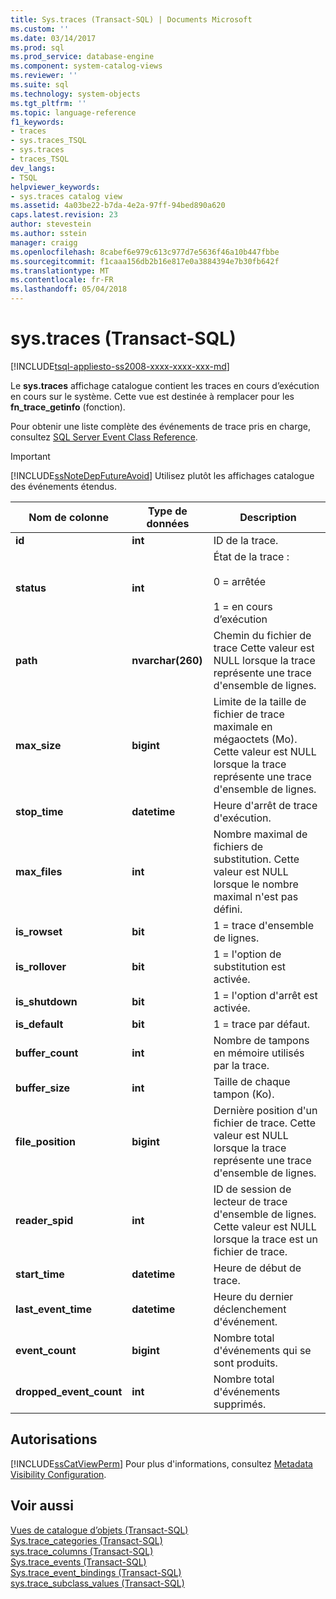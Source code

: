 ```yaml
---
title: Sys.traces (Transact-SQL) | Documents Microsoft
ms.custom: ''
ms.date: 03/14/2017
ms.prod: sql
ms.prod_service: database-engine
ms.component: system-catalog-views
ms.reviewer: ''
ms.suite: sql
ms.technology: system-objects
ms.tgt_pltfrm: ''
ms.topic: language-reference
f1_keywords:
- traces
- sys.traces_TSQL
- sys.traces
- traces_TSQL
dev_langs:
- TSQL
helpviewer_keywords:
- sys.traces catalog view
ms.assetid: 4a03be22-b7da-4e2a-97ff-94bed890a620
caps.latest.revision: 23
author: stevestein
ms.author: sstein
manager: craigg
ms.openlocfilehash: 8cabef6e979c613c977d7e5636f46a10b447fbbe
ms.sourcegitcommit: f1caaa156db2b16e817e0a3884394e7b30fb642f
ms.translationtype: MT
ms.contentlocale: fr-FR
ms.lasthandoff: 05/04/2018
---
```

# <a name="systraces-transact-sql"></a>sys.traces (Transact-SQL)
[!INCLUDE[tsql-appliesto-ss2008-xxxx-xxxx-xxx-md](../../includes/tsql-appliesto-ss2008-xxxx-xxxx-xxx-md.md)]

  Le **sys.traces** affichage catalogue contient les traces en cours d’exécution en cours sur le système. Cette vue est destinée à remplacer pour les **fn_trace_getinfo** (fonction).  
  
 Pour obtenir une liste complète des événements de trace pris en charge, consultez [SQL Server Event Class Reference](../../relational-databases/event-classes/sql-server-event-class-reference.md).  
  
> [!IMPORTANT]  
>  [!INCLUDE[ssNoteDepFutureAvoid](../../includes/ssnotedepfutureavoid-md.md)] Utilisez plutôt les affichages catalogue des événements étendus.  
  
|Nom de colonne|Type de données| Description|  
|-----------------|---------------|-----------------|  
|**id**|**int**|ID de la trace.|  
|**status**|**int**|État de la trace :<br /><br /> 0 = arrêtée<br /><br /> 1 = en cours d’exécution|  
|**path**|**nvarchar(260)**|Chemin du fichier de trace Cette valeur est NULL lorsque la trace représente une trace d'ensemble de lignes.|  
|**max_size**|**bigint**|Limite de la taille de fichier de trace maximale en mégaoctets (Mo). Cette valeur est NULL lorsque la trace représente une trace d'ensemble de lignes.|  
|**stop_time**|**datetime**|Heure d'arrêt de trace d'exécution.|  
|**max_files**|**int**|Nombre maximal de fichiers de substitution. Cette valeur est NULL lorsque le nombre maximal n'est pas défini.|  
|**is_rowset**|**bit**|1 = trace d'ensemble de lignes.|  
|**is_rollover**|**bit**|1 = l'option de substitution est activée.|  
|**is_shutdown**|**bit**|1 = l'option d'arrêt est activée.|  
|**is_default**|**bit**|1 = trace par défaut.|  
|**buffer_count**|**int**|Nombre de tampons en mémoire utilisés par la trace.|  
|**buffer_size**|**int**|Taille de chaque tampon (Ko).|  
|**file_position**|**bigint**|Dernière position d'un fichier de trace. Cette valeur est NULL lorsque la trace représente une trace d'ensemble de lignes.|  
|**reader_spid**|**int**|ID de session de lecteur de trace d'ensemble de lignes. Cette valeur est NULL lorsque la trace est un fichier de trace.|  
|**start_time**|**datetime**|Heure de début de trace.|  
|**last_event_time**|**datetime**|Heure du dernier déclenchement d'événement.|  
|**event_count**|**bigint**|Nombre total d'événements qui se sont produits.|  
|**dropped_event_count**|**int**|Nombre total d'événements supprimés.|  
  
## <a name="permissions"></a>Autorisations  
 [!INCLUDE[ssCatViewPerm](../../includes/sscatviewperm-md.md)] Pour plus d'informations, consultez [Metadata Visibility Configuration](../../relational-databases/security/metadata-visibility-configuration.md).  
  
## <a name="see-also"></a>Voir aussi  
 [Vues de catalogue d’objets &#40;Transact-SQL&#41;](../../relational-databases/system-catalog-views/object-catalog-views-transact-sql.md)   
 [Sys.trace_categories &#40;Transact-SQL&#41;](../../relational-databases/system-catalog-views/sys-trace-categories-transact-sql.md)   
 [sys.trace_columns &#40;Transact-SQL&#41;](../../relational-databases/system-catalog-views/sys-trace-columns-transact-sql.md)   
 [Sys.trace_events &#40;Transact-SQL&#41;](../../relational-databases/system-catalog-views/sys-trace-events-transact-sql.md)   
 [Sys.trace_event_bindings &#40;Transact-SQL&#41;](../../relational-databases/system-catalog-views/sys-trace-event-bindings-transact-sql.md)   
 [sys.trace_subclass_values &#40;Transact-SQL&#41;](../../relational-databases/system-catalog-views/sys-trace-subclass-values-transact-sql.md)  
  
  
